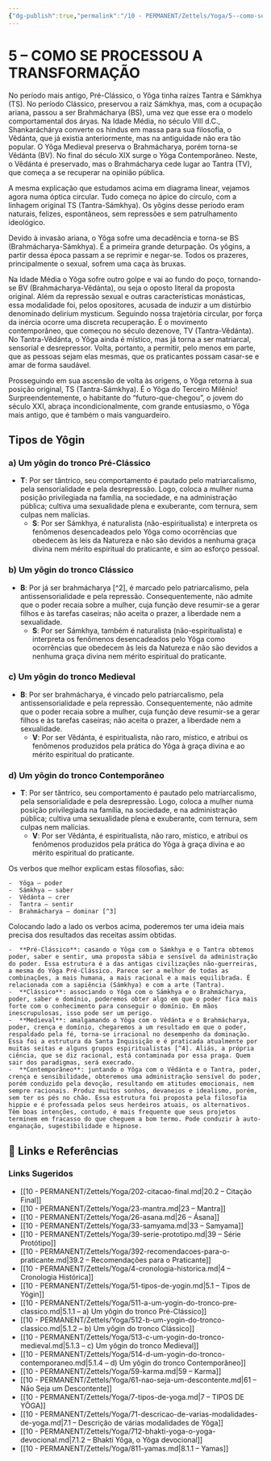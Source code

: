 ```yaml
---
{"dg-publish":true,"permalink":"/10 - PERMANENT/Zettels/Yoga/5--como-se-processou-a-transformacao/","title":"5 – COMO SE PROCESSOU A TRANSFORMAÇÃO","tags":["source/trato-yoga","type/practice"],"noteIcon":""}
---
```



# 5 – COMO SE PROCESSOU A TRANSFORMAÇÃO

No período mais antigo, Pré-Clássico, o Yôga tinha raízes Tantra e Sámkhya (TS). No período Clássico, preservou a raiz Sámkhya, mas, com a ocupação ariana, passou a ser Brahmácharya (BS), uma vez que esse era o modelo comportamental dos áryas. Na Idade Média, no século VIII d.C., Shankaráchárya converte os hindus em massa para sua filosofia, o Vêdánta, que já existia anteriormente, mas na antiguidade não era tão popular. O Yôga Medieval preserva o Brahmácharya, porém torna-se Vêdánta (BV). No final do século XIX surge o Yôga Contemporâneo. Neste, o Vêdánta é preservado, mas o Brahmácharya cede lugar ao Tantra (TV), que começa a se recuperar na opinião pública.

A mesma explicação que estudamos acima em diagrama linear, vejamos agora numa óptica circular. Tudo começa no ápice do círculo, com a linhagem original TS (Tantra-Sámkhya). Os yôgins desse período eram naturais, felizes, espontâneos, sem repressões e sem patrulhamento ideológico.

Devido à invasão ariana, o Yôga sofre uma decadência e torna-se BS (Brahmácharya-Sámkhya). É a primeira grande deturpação. Os yôgins, a partir dessa época passam a se reprimir e negar-se. Todos os prazeres, principalmente o sexual, sofrem uma caça às bruxas.

Na Idade Média o Yôga sofre outro golpe e vai ao fundo do poço, tornando-se BV (Brahmácharya-Vêdánta), ou seja o oposto literal da proposta original. Além da repressão sexual e outras características monásticas, essa modalidade foi, pelos opositores, acusada de induzir a um distúrbio denominado delirium mysticum. Seguindo nossa trajetória circular, por força da inércia ocorre uma discreta recuperação. É o movimento contemporâneo, que começou no século dezenove, TV (Tantra-Vêdánta). No Tantra-Vêdánta, o Yôga ainda é místico, mas já torna a ser matriarcal, sensorial e desrepressor. Volta, portanto, a permitir, pelo menos em parte, que as pessoas sejam elas mesmas, que os praticantes possam casar-se e amar de forma saudável.

Prosseguindo em sua ascensão de volta às origens, o Yôga retorna à sua posição original, TS (Tantra-Sámkhya). É o Yôga do Terceiro Milênio! Surpreendentemente, o habitante do “futuro-que-chegou”, o jovem do século XXI, abraça incondicionalmente, com grande entusiasmo, o Yôga mais antigo, que é também o mais vanguardeiro.

## Tipos de Yôgin

### a) Um yôgin do tronco Pré-Clássico
- **T**: Por ser tântrico, seu comportamento é pautado pelo matriarcalismo, pela sensorialidade e pela desrepressão. Logo, coloca a mulher numa posição privilegiada na família, na sociedade, e na administração pública; cultiva uma sexualidade plena e exuberante, com ternura, sem culpas nem malícias.
    - **S**: Por ser Sámkhya, é naturalista (não-espiritualista) e interpreta os fenômenos desencadeados pelo Yôga como ocorrências que obedecem às leis da Natureza e não são devidos a nenhuma graça divina nem mérito espiritual do praticante, e sim ao esforço pessoal.
### b) Um yôgin do tronco Clássico
- **B**: Por já ser brahmácharya [^2], é marcado pelo patriarcalismo, pela antissensorialidade e pela repressão. Consequentemente, não admite que o poder recaia sobre a mulher, cuja função deve resumir-se a gerar filhos e às tarefas caseiras; não aceita o prazer, a liberdade nem a sexualidade.
    - **S**: Por ser Sámkhya, também é naturalista (não-espiritualista) e interpreta os fenômenos desencadeados pelo Yôga como ocorrências que obedecem às leis da Natureza e não são devidos a nenhuma graça divina nem mérito espiritual do praticante.
### c) Um yôgin do tronco Medieval
- **B**: Por ser brahmácharya, é vincado pelo patriarcalismo, pela antissensorialidade e pela repressão. Consequentemente, não admite que o poder recaia sobre a mulher, cuja função deve resumir-se a gerar filhos e às tarefas caseiras; não aceita o prazer, a liberdade nem a sexualidade.
    - **V**: Por ser Vêdánta, é espiritualista, não raro, místico, e atribui os fenômenos produzidos pela prática do Yôga à graça divina e ao mérito espiritual do praticante.
### d) Um yôgin do tronco Contemporâneo
- **T**: Por ser tântrico, seu comportamento é pautado pelo matriarcalismo, pela sensorialidade e pela desrepressão. Logo, coloca a mulher numa posição privilegiada na família, na sociedade, e na administração pública; cultiva uma sexualidade plena e exuberante, com ternura, sem culpas nem malícias.
    - **V**: Por ser Vêdánta, é espiritualista, não raro, místico, e atribui os fenômenos produzidos pela prática do Yôga à graça divina e ao mérito espiritual do praticante.

Os verbos que melhor explicam estas filosofias, são:

    -  Yôga – poder
    -  Sámkhya – saber
    -  Vêdánta – crer
    -  Tantra – sentir
    -  Brahmácharya – dominar [^3]

Colocando lado a lado os verbos acima, poderemos ter uma ideia mais precisa dos resultados das receitas assim obtidas.

    -  **Pré-Clássico**: casando o Yôga com o Sámkhya e o Tantra obtemos poder, saber e sentir, uma proposta sábia e sensível da administração do poder. Essa estrutura é a das antigas civilizações não-guerreiras, a mesma do Yôga Pré-Clássico. Parece ser a melhor de todas as combinações, a mais humana, a mais racional e a mais equilibrada. É relacionada com a sapiência (Sámkhya) e com a arte (Tantra).
    -  **Clássico**: associando o Yôga com o Sámkhya e o Brahmácharya, poder, saber e domínio, poderemos obter algo em que o poder fica mais forte com o conhecimento para conseguir o domínio. Em mãos inescrupulosas, isso pode ser um perigo.
    -  **Medieval**: amalgamando o Yôga com o Vêdánta e o Brahmácharya, poder, crença e domínio, chegaremos a um resultado em que o poder, respaldado pela fé, torna-se irracional no desempenho da dominação. Essa foi a estrutura da Santa Inquisição e é praticada atualmente por muitas seitas e alguns grupos espiritualistas [^4]. Aliás, a própria ciência, que se diz racional, está contaminada por essa praga. Quem sair dos paradigmas, será execrado.
    -  **Contemporâneo**: juntando o Yôga com o Vêdánta e o Tantra, poder, crença e sensibilidade, obteremos uma administração sensível do poder, porém conduzido pela devoção, resultando em atitudes emocionais, nem sempre racionais. Produz muitos sonhos, devaneios e idealismo, porém, sem ter os pés no chão. Essa estrutura foi proposta pela filosofia hippie e é professada pelos seus herdeiros atuais, os alternativos. Têm boas intenções, contudo, é mais frequente que seus projetos terminem em fracasso do que cheguem a bom termo. Pode conduzir à auto-enganação, sugestibilidade e hipnose.


## 🔗 Links e Referências











### Links Sugeridos

- [[10 - PERMANENT/Zettels/Yoga/202-citacao-final.md\|20.2 – Citação Final]]
- [[10 - PERMANENT/Zettels/Yoga/23-mantra.md\|23 – Mantra]]
- [[10 - PERMANENT/Zettels/Yoga/26-asana.md\|26 – Ásana]]
- [[10 - PERMANENT/Zettels/Yoga/33-samyama.md\|33 – Samyama]]
- [[10 - PERMANENT/Zettels/Yoga/39-serie-prototipo.md\|39 – Série Protótipo]]
- [[10 - PERMANENT/Zettels/Yoga/392-recomendacoes-para-o-praticante.md\|39.2 – Recomendações para o Praticante]]
- [[10 - PERMANENT/Zettels/Yoga/4-cronologia-historica.md\|4 – Cronologia Histórica]]
- [[10 - PERMANENT/Zettels/Yoga/51-tipos-de-yogin.md\|5.1 – Tipos de Yôgin]]
- [[10 - PERMANENT/Zettels/Yoga/511-a-um-yogin-do-tronco-pre-classico.md\|5.1.1 – a) Um yôgin do tronco Pré-Clássico]]
- [[10 - PERMANENT/Zettels/Yoga/512-b-um-yogin-do-tronco-classico.md\|5.1.2 – b) Um yôgin do tronco Clássico]]
- [[10 - PERMANENT/Zettels/Yoga/513-c-um-yogin-do-tronco-medieval.md\|5.1.3 – c) Um yôgin do tronco Medieval]]
- [[10 - PERMANENT/Zettels/Yoga/514-d-um-yogin-do-tronco-contemporaneo.md\|5.1.4 – d) Um yôgin do tronco Contemporâneo]]
- [[10 - PERMANENT/Zettels/Yoga/59-karma.md\|59 – Karma]]
- [[10 - PERMANENT/Zettels/Yoga/61-nao-seja-um-descontente.md\|61 – Não Seja um Descontente]]
- [[10 - PERMANENT/Zettels/Yoga/7-tipos-de-yoga.md\|7 – TIPOS DE YÔGA]]
- [[10 - PERMANENT/Zettels/Yoga/71-descricao-de-varias-modalidades-de-yoga.md\|7.1 – Descrição de várias modalidades de Yôga]]
- [[10 - PERMANENT/Zettels/Yoga/712-bhakti-yoga-o-yoga-devocional.md\|7.1.2 – Bhakti Yôga, o Yôga devocional]]
- [[10 - PERMANENT/Zettels/Yoga/811-yamas.md\|8.1.1 – Yamas]]